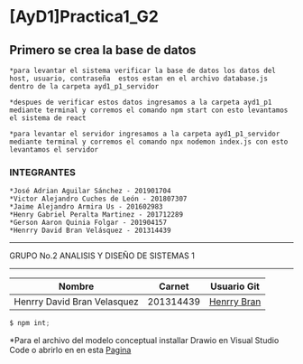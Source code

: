 # [AyD1]Practica1_G2

## Primero se crea la base de datos 

    *para levantar el sistema verificar la base de datos los datos del host, usuario, contraseña  estos estan en el archivo database.js dentro de la carpeta ayd1_p1_servidor

    *despues de verificar estos datos ingresamos a la carpeta ayd1_p1 mediante terminal y corremos el comando npm start con esto levantamos el sistema de react

    *para levantar el servidor ingresamos a la carpeta ayd1_p1_servidor mediante terminal y corremos el comando npx nodemon index.js con esto levantamos el servidor 

### INTEGRANTES

    *José Adrian Aguilar Sánchez - 201901704
    *Victor Alejandro Cuches de León - 201807307
    *Jaime Alejandro Armira Us - 201602983
    *Henry Gabriel Peralta Martinez - 201712289
    *Gerson Aaron Quinia Folgar - 201904157
    *Henrry David Bran Velásquez - 201314439

___
GRUPO No.2 ANALISIS Y DISEÑO DE SISTEMAS 1
___

| Nombre | Carnet | Usuario Git |
|----------|----------|----------|
| Henrry David Bran Velasquez | 201314439 | [Henrry Bran](https://github.com/HenrryBran-Hub) |

```javascript
$ npm int; 
```
*Para el archivo del modelo conceptual installar Drawio en Visual Studio Code o abrirlo en en esta [Pagina](https://app.diagrams.net/)
